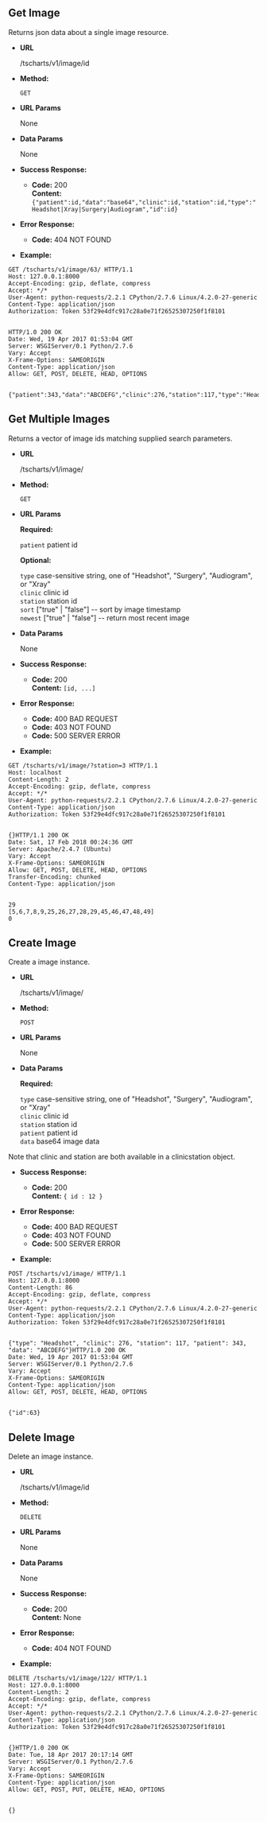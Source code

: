 **Get Image**
----
  Returns json data about a single image resource. 

* **URL**

  /tscharts/v1/image/id

* **Method:**

  `GET`
  
*  **URL Params**

   None

* **Data Params**

  None

* **Success Response:**

  * **Code:** 200 <br />
    **Content:** `{"patient":id,"data":"base64","clinic":id,"station":id,"type":"Headshot|Xray|Surgery|Audiogram","id":id}`
 
* **Error Response:**

  * **Code:** 404 NOT FOUND

* **Example:**

```
GET /tscharts/v1/image/63/ HTTP/1.1
Host: 127.0.0.1:8000
Accept-Encoding: gzip, deflate, compress
Accept: */*
User-Agent: python-requests/2.2.1 CPython/2.7.6 Linux/4.2.0-27-generic
Content-Type: application/json
Authorization: Token 53f29e4dfc917c28a0e71f26525307250f1f8101


HTTP/1.0 200 OK
Date: Wed, 19 Apr 2017 01:53:04 GMT
Server: WSGIServer/0.1 Python/2.7.6
Vary: Accept
X-Frame-Options: SAMEORIGIN
Content-Type: application/json
Allow: GET, POST, DELETE, HEAD, OPTIONS


{"patient":343,"data":"ABCDEFG","clinic":276,"station":117,"type":"Headshot","id":63}
```
  
**Get Multiple Images**
----
  Returns a vector of image ids matching supplied search parameters.

* **URL**

  /tscharts/v1/image/

* **Method:**

  `GET`
  
*  **URL Params**

   **Required:**

   `patient` patient id<br />

   **Optional:**
 
   `type` case-sensitive string, one of  "Headshot", "Surgery", "Audiogram", or "Xray"<br />
   `clinic` clinic id<br />
   `station` station id<br />
   `sort` ["true" | "false"] -- sort by image timestamp<br /> 
   `newest` ["true" | "false"] -- return most recent image<br /> 

* **Data Params**

   None

* **Success Response:**

  * **Code:** 200 <br />
    **Content:** `[id, ...]`
 
* **Error Response:**

  * **Code:** 400 BAD REQUEST<br />
  * **Code:** 403 NOT FOUND<br />
  * **Code:** 500 SERVER ERROR

* **Example:**

```
GET /tscharts/v1/image/?station=3 HTTP/1.1
Host: localhost
Content-Length: 2
Accept-Encoding: gzip, deflate, compress
Accept: */*
User-Agent: python-requests/2.2.1 CPython/2.7.6 Linux/4.2.0-27-generic
Content-Type: application/json
Authorization: Token 53f29e4dfc917c28a0e71f26525307250f1f8101


{}HTTP/1.1 200 OK
Date: Sat, 17 Feb 2018 00:24:36 GMT
Server: Apache/2.4.7 (Ubuntu)
Vary: Accept
X-Frame-Options: SAMEORIGIN
Allow: GET, POST, DELETE, HEAD, OPTIONS
Transfer-Encoding: chunked
Content-Type: application/json


29
[5,6,7,8,9,25,26,27,28,29,45,46,47,48,49]
0
```
  
**Create Image**
----
  Create a image instance.

* **URL**

  /tscharts/v1/image/

* **Method:**

  `POST`
  
*  **URL Params**

   None

* **Data Params**

   **Required:**

   `type` case-sensitive string, one of  "Headshot", "Surgery", "Audiogram", or "Xray"<br />
   `clinic` clinic id<br />
   `station` station id<br />
   `patient` patient id<br />
   `data` base64 image data<br />

Note that clinic and station are both available in a clinicstation object.

* **Success Response:**

  * **Code:** 200 <br />
    **Content:** `{ id : 12 }`
 
* **Error Response:**

  * **Code:** 400 BAD REQUEST<br />
  * **Code:** 403 NOT FOUND<br />
  * **Code:** 500 SERVER ERROR

* **Example:**

```
POST /tscharts/v1/image/ HTTP/1.1
Host: 127.0.0.1:8000
Content-Length: 86
Accept-Encoding: gzip, deflate, compress
Accept: */*
User-Agent: python-requests/2.2.1 CPython/2.7.6 Linux/4.2.0-27-generic
Content-Type: application/json
Authorization: Token 53f29e4dfc917c28a0e71f26525307250f1f8101


{"type": "Headshot", "clinic": 276, "station": 117, "patient": 343, "data": "ABCDEFG"}HTTP/1.0 200 OK
Date: Wed, 19 Apr 2017 01:53:04 GMT
Server: WSGIServer/0.1 Python/2.7.6
Vary: Accept
X-Frame-Options: SAMEORIGIN
Content-Type: application/json
Allow: GET, POST, DELETE, HEAD, OPTIONS


{"id":63}
```

**Delete Image**
----
  Delete an image instance. 

* **URL**

  /tscharts/v1/image/id

* **Method:**

  `DELETE`
  
*  **URL Params**

   None

* **Data Params**

  None

* **Success Response:**

  * **Code:** 200 <br />
    **Content:** None
 
* **Error Response:**

  * **Code:** 404 NOT FOUND

* **Example:**

```
DELETE /tscharts/v1/image/122/ HTTP/1.1
Host: 127.0.0.1:8000
Content-Length: 2
Accept-Encoding: gzip, deflate, compress
Accept: */*
User-Agent: python-requests/2.2.1 CPython/2.7.6 Linux/4.2.0-27-generic
Content-Type: application/json
Authorization: Token 53f29e4dfc917c28a0e71f26525307250f1f8101


{}HTTP/1.0 200 OK
Date: Tue, 18 Apr 2017 20:17:14 GMT
Server: WSGIServer/0.1 Python/2.7.6
Vary: Accept
X-Frame-Options: SAMEORIGIN
Content-Type: application/json
Allow: GET, POST, PUT, DELETE, HEAD, OPTIONS


{}
```

